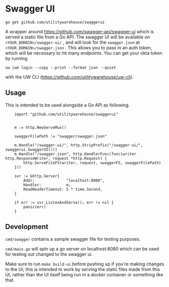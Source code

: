 # Swagger UI

 `go get github.com/utilitywarehouse/swaggerui`

A wrapper around https://github.com/swagger-api/swagger-ui which is served a static file from a Go API. The swagger UI will be available on `<YOUR_DOMAIN>/swagger-ui/` , and will look for the `swagger.json` at `<YOUR_DOMAIN>/swagger.json` . This allows you to pass in an auth token, which will be necessary to hit many endpoints. You can get your okta token by running

```
uw iam login --copy --print --format json --quiet
```

with the UW CLI (https://github.com/utilitywarehouse/uw-cli).

## Usage

This is intended to be used alongside a Go API as following.

```
	import "github.com/utilitywarehouse/swaggerui"

	
	m := http.NewServeMux()

	swaggerFilePath := "swagger/swagger.json"

	m.Handle("/swagger-ui/", http.StripPrefix("/swagger-ui/", swaggerui.SwaggerUI()))
	m.Handle("/swagger.json", http.HandlerFunc(func(writer http.ResponseWriter, request *http.Request) {
		http.ServeFileFS(writer, request, swaggerFS, swaggerFilePath)
	}))

	svr := &http.Server{
		Addr:              "localhost:8080",
		Handler:           m,
		ReadHeaderTimeout: 5 * time.Second,
	}

	if err := svr.ListenAndServe(); err != nil {
		panic(err)
	}
```

## Development

`cmd/swagger` contains a sample swagger file for testing purposes.

`cmd/main.go` will spin up a go server on localhost:8080 which can be used for testing out changed to the swagger ui.

Make sure to run `make build-ui` before pushing up if you're making changes to the UI; this is intended to work by serving the static files made from this UI, rather than the UI itself being run in a docker container or something like that.
